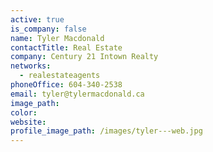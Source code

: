 ```yaml
---
active: true
is_company: false
name: Tyler Macdonald
contactTitle: Real Estate
company: Century 21 Intown Realty
networks:
  - realestateagents
phoneOffice: 604-340-2538
email: tyler@tylermacdonald.ca
image_path:
color:
website:
profile_image_path: /images/tyler---web.jpg
---
```



